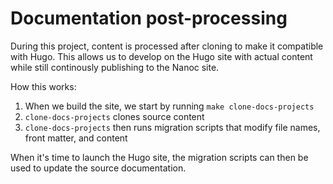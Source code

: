 # Documentation post-processing

During this project, content is processed after cloning to make it compatible with Hugo.
This allows us to develop on the Hugo site with actual content while still continously
publishing to the Nanoc site.

How this works:

1. When we build the site, we start by running `make clone-docs-projects`
1. `clone-docs-projects` clones source content
1. `clone-docs-projects` then runs migration scripts that modify file names, front matter, and content

When it's time to launch the Hugo site, the migration scripts can then be used to
update the source documentation.
